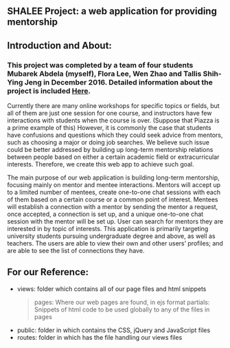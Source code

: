 <b>SHALEE Project: a web application for providing mentorship</b>
-------------------

Introduction and About:
---------------------

### This project was completed by a team of four students Mubarek Abdela (myself), Flora Lee, Wen Zhao and Tallis Shih-Ying Jeng in December 2016.  Detailed information about the project is included [Here](https://github.com/mubekeab/Webapp_Mentorship/blob/master/proposal/proposal.pdf). 

Currently there are many online workshops for specific topics or fields, but all of them are just one session for one course, and instructors have few interactions with students when the course is over. (Suppose that Piazza is a prime example of this) However, it is commonly the case that students have confusions and questions which they could seek advice from mentors, such as choosing a major or doing job searches. We believe such issue could be better addressed by building up long-term mentorship relations between people based on either a certain academic field or extracurricular interests. Therefore, we create this web app to achieve such goal.
	
The main purpose of our web application is building long-term mentorship, focusing mainly on mentor and mentee interactions. Mentors will accept up to a limited number of mentees, create one-to-one chat sessions with each of them based on a certain course or a common point of interest. Mentees will establish a connection with a mentor by sending the mentor a request, once accepted, a connection is set up, and a unique one-to-one chat session with the mentor will be set up. User can search for mentors they are interested in by topic of interests. This application is primarily targeting university students pursuing undergraduate degree and above, as well as teachers. The users are able to view their own and other users’ profiles; and are able to see the list of connections they have.


For our Reference:
-------------------

- views: folder which contains all of our page files and html snippets
   > pages: Where our web pages are found, in ejs format
   > partials: Snippets of html code to be used globally to any of the files in pages
- public: folder in which contains the CSS, jQuery and JavaScript files
- routes: folder in which has the file handling our views files
